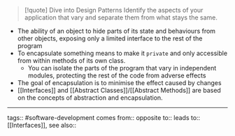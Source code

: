 > [!quote] Dive into Design Patterns
> Identify the aspects of your application that vary and separate them from what stays the same.

- The ability of an object to hide parts of its state and behaviours from other objects, exposing only a limited interface to the rest of the program
- To encapsulate something means to make it `private` and only accessible from within methods of its own class.
  - You can isolate the parts of the program that vary in independent modules, protecting the rest of the code from adverse effects
- The goal of encapsulation is to minimise the effect caused by changes
- [[Interfaces]] and [[Abstract Classes]]/[[Abstract Methods]] are based on the concepts of abstraction and encapsulation.

---

tags:: #software-development
comes from::
opposite to::
leads to:: [[Interfaces]],
see also::
